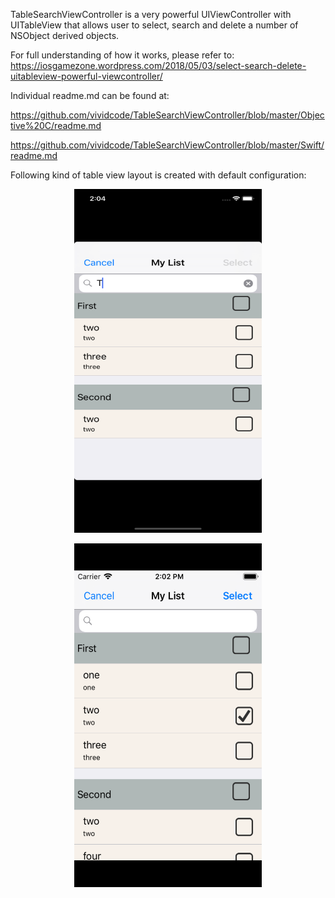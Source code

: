 TableSearchViewController is a very powerful UIViewController with UITableView that allows user to select, search and delete a number of NSObject derived objects.

For full understanding of how it works, please refer to:
https://iosgamezone.wordpress.com/2018/05/03/select-search-delete-uitableview-powerful-viewcontroller/

Individual readme.md can be found at:

https://github.com/vividcode/TableSearchViewController/blob/master/Objective%20C/readme.md

https://github.com/vividcode/TableSearchViewController/blob/master/Swift/readme.md

Following kind of table view layout is created with default configuration:



<p align="center">
  <img src="https://github.com/vividcode/TableSearchViewController/blob/master/Screenshots/Search.png" width="300" height="550" title="Search">
  <br>
 </p>
 <p align="center">
  <img src="https://github.com/vividcode/TableSearchViewController/blob/master/Screenshots/Selection.png" width="300" height="550" alt="Select">
    <br>
 </p>

